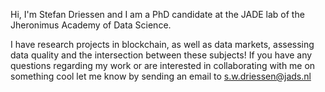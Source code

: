Hi, I'm Stefan Driessen and I am a PhD candidate at the JADE lab of the Jheronimus Academy of Data Science.

I have research projects in blockchain, as well as data markets, assessing data quality and the intersection between these subjects! If you have any questions regarding my work or are interested in collaborating with me on something cool let me know by sending an email to s.w.driessen@jads.nl

<!---
Pindapinda/Pindapinda is a ✨ special ✨ repository because its `README.md` (this file) appears on your GitHub profile.
You can click the Preview link to take a look at your changes.
--->
